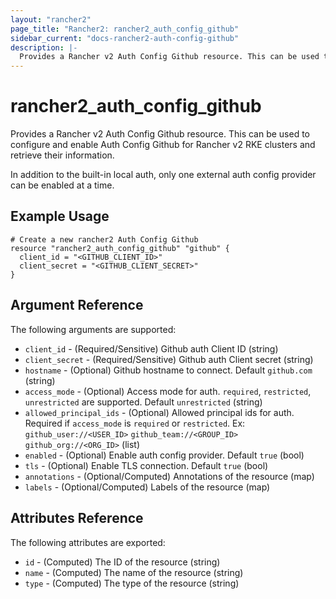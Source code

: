 ```yaml
---
layout: "rancher2"
page_title: "Rancher2: rancher2_auth_config_github"
sidebar_current: "docs-rancher2-auth-config-github"
description: |-
  Provides a Rancher v2 Auth Config Github resource. This can be used to configure and enable Auth Config Github for Rancher v2 RKE clusters and retrieve their information.
---
```


# rancher2\_auth\_config\_github

Provides a Rancher v2 Auth Config Github resource. This can be used to configure and enable Auth Config Github for Rancher v2 RKE clusters and retrieve their information.

In addition to the built-in local auth, only one external auth config provider can be enabled at a time. 

## Example Usage

```hcl
# Create a new rancher2 Auth Config Github
resource "rancher2_auth_config_github" "github" {
  client_id = "<GITHUB_CLIENT_ID>"
  client_secret = "<GITHUB_CLIENT_SECRET>"
}
```

## Argument Reference

The following arguments are supported:

* `client_id` - (Required/Sensitive) Github auth Client ID (string)
* `client_secret` - (Required/Sensitive) Github auth Client secret (string)
* `hostname` - (Optional) Github hostname to connect. Default `github.com` (string)
* `access_mode` - (Optional) Access mode for auth. `required`, `restricted`, `unrestricted` are supported. Default `unrestricted` (string)
* `allowed_principal_ids` - (Optional) Allowed principal ids for auth. Required if `access_mode` is `required` or `restricted`. Ex: `github_user://<USER_ID>`  `github_team://<GROUP_ID>` `github_org://<ORG_ID>` (list)
* `enabled` - (Optional) Enable auth config provider. Default `true` (bool)
* `tls` - (Optional) Enable TLS connection. Default `true` (bool)
* `annotations` - (Optional/Computed) Annotations of the resource (map)
* `labels` - (Optional/Computed) Labels of the resource (map)

## Attributes Reference

The following attributes are exported:

* `id` - (Computed) The ID of the resource (string)
* `name` - (Computed) The name of the resource (string)
* `type` - (Computed) The type of the resource (string)
